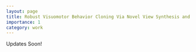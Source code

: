```yaml
---
layout: page
title: Robust Visuomotor Behavior Cloning Via Novel View Synthesis and Stable Action Synthesis
importance: 1
category: work
---
```


Updates Soon!
